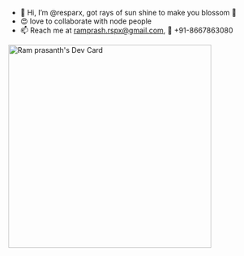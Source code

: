 - 👋 Hi, I’m @resparx, got rays of sun shine to make you blossom 💞️
- :heart_eyes: love to collaborate with node people
- 📫 Reach me at ramprash.rspx@gmail.com,  :iphone: +91-8667863080



<a href="https://app.daily.dev/resparx"><img src="https://api.daily.dev/devcards/bd52b7564f6f4156a8cc6400dbed68ed.png?r=hy3" width="400" alt="Ram prasanth's Dev Card"/></a>
